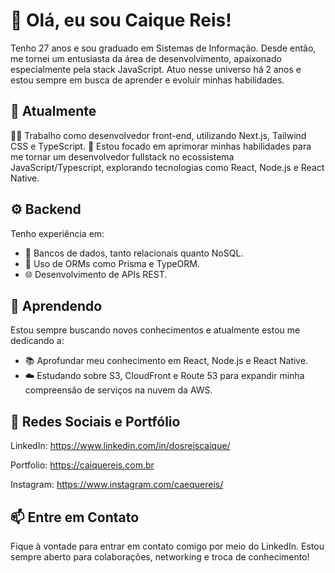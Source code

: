 # 👋 Olá, eu sou Caique Reis!
Tenho 27 anos e sou graduado em Sistemas de Informação. Desde então, me tornei um entusiasta da área de desenvolvimento, apaixonado especialmente pela stack JavaScript. Atuo nesse universo há 2 anos e estou sempre em busca de aprender e evoluir minhas habilidades.

## 💼 Atualmente
👨‍💻 Trabalho como desenvolvedor front-end, utilizando Next.js, Tailwind CSS e TypeScript.
🚀 Estou focado em aprimorar minhas habilidades para me tornar um desenvolvedor fullstack no ecossistema JavaScript/Typescript, explorando tecnologias como React, Node.js e React Native.

## ⚙️ Backend
Tenho experiência em:

- 💾 Bancos de dados, tanto relacionais quanto NoSQL.
- 🔗 Uso de ORMs como Prisma e TypeORM.
- 🌐 Desenvolvimento de APIs REST.
  
## 🌱 Aprendendo
Estou sempre buscando novos conhecimentos e atualmente estou me dedicando a:

- 📚 Aprofundar meu conhecimento em React, Node.js e React Native.
- ☁️ Estudando sobre S3, CloudFront e Route 53 para expandir minha compreensão de serviços na nuvem da AWS.

## 🔗 Redes Sociais e Portfólio
LinkedIn: https://www.linkedin.com/in/dosreiscaique/

Portfolio: https://caiquereis.com.br

Instagram: https://www.instagram.com/caequereis/

## 📫 Entre em Contato
Fique à vontade para entrar em contato comigo por meio do LinkedIn. Estou sempre aberto para colaborações, networking e troca de conhecimento!
